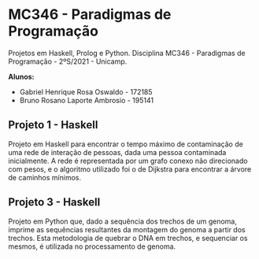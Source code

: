 # MC346 - Paradigmas de Programação

Projetos em Haskell, Prolog e Python. Disciplina MC346 - Paradigmas de Programação - 2ºS/2021 - Unicamp.

**Alunos:**

- Gabriel Henrique Rosa Oswaldo - 172185
- Bruno Rosano Laporte Ambrosio - 195141

## Projeto 1 - Haskell

Projeto em Haskell para encontrar o tempo máximo de contaminação de uma rede de interação de pessoas, dada uma pessoa contaminada inicialmente. A rede é representada por um grafo conexo não direcionado com pesos, e o algoritmo utilizado foi o de Dijkstra para encontrar a árvore de caminhos mínimos.

## Projeto 3 - Haskell

Projeto em Python que, dado a sequência dos trechos de um genoma, imprime as sequências resultantes da montagem do genoma a partir dos trechos. Esta metodologia de quebrar o DNA em trechos, e sequenciar os mesmos, é utilizada no processamento de genoma.
